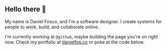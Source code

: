 ## Hello there 👋

My name is Daniel Fosco, and I'm a software designer. I create systems for people to work, build, and collaborate online.

I'm currently working at `@github`, maybe building the page you're on right now. Check my portfolio at [danielfos.co](https://danielfos.co) or poke at the code below.
